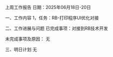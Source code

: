 上周工作报告
日期：2025年06月18日-20日

一、工作内容
1，任务：RB-打印程序UI优化对接

二、工作进展与问题
已完成事项：对接到RB技术开发

未完成事项及原因：
无

三、明日计划
无